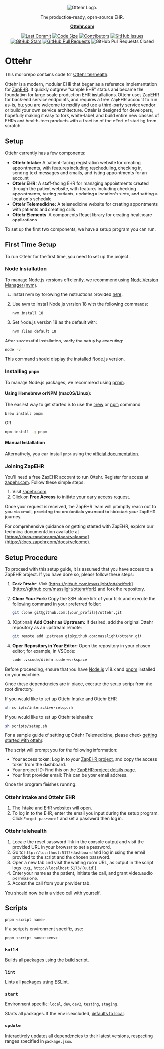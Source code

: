 <p align="center">
   <picture>
      <source media="(prefers-color-scheme: dark)" srcset="https://assets-global.website-files.com/653fce065d76f84cf31488ae/6543bdda5daec299834a748e_otter%20logo%20white.svg">
      <source media="(prefers-color-scheme: light)" srcset="https://assets-global.website-files.com/653fce065d76f84cf31488ae/65438838a5f9308ca9498887_otter%20logo%20dark.svg">
      <img alt="Ottehr Logo.">
   </picture>
</p>

<p align="center">The production-ready, open-source EHR.</p>

<p align="center">
    <a href="https://www.ottehr.com/"><b>Ottehr.com</b></a>
</p>

<div align="center">

[![Last Commit](https://badgen.net/github/last-commit/masslight/ottehr)](https://github.com/masslight/ottehr/commits/develop)
[![Code Size](https://img.shields.io/github/languages/code-size/masslight/ottehr)](https://github.com/masslight/ottehr)
[![Contributors](https://badgen.net/github/contributors/masslight/ottehr)](https://github.com/masslight/ottehr/graphs/contributors)
[![GitHub Issues](https://badgen.net/github/issues/masslight/ottehr)](https://github.com/masslight/ottehr/issues)
[![GitHub Stars](https://badgen.net/github/stars/masslight/ottehr)](https://github.com/masslight/ottehr/stargazers)
[![GitHub Pull Requests](https://badgen.net/github/prs/masslight/ottehr)](https://github.com/masslight/ottehr/pulls)
![GitHub Pull Requests Closed](https://img.shields.io/github/issues-pr-closed/masslight/ottehr)

</div>

# Ottehr

This monorepo contains code for [Ottehr telehealth](https://www.ottehr.com/).

Ottehr is a modern, modular EHR that began as a reference implementation for [ZapEHR](https://zapehr.com). It quickly outgrew "sample EHR" status and became the foundation for large-scale production EHR installations. Ottehr uses ZapEHR for back-end service endpoints, and requires a free ZapEHR account to run as-is, but you are welcome to modify and use a third-party service vendor or build your own service architecture. Ottehr is designed for developers, hopefully making it easy to fork, white-label, and build entire new classes of EHRs and health-tech products with a fraction of the effort of starting from scratch.

## Setup

Ottehr currently has a few components:

* **Ottehr Intake:** A patient-facing registration website for creating appointments, with features including rescheduling, checking in, sending text messages and emails, and listing appointments for an account
* **Ottehr EHR:**  A staff-facing EHR for managing appointments created through the patient website, with features including checking appointments, texting patients, updating a location's slots, and setting a location's schedule
* **Ottehr Telemedicine:**  A telemedicine website for creating appointments with patients and creating calls
* **Ottehr Elements:**  A components React library for creating healthcare applications

To set up the first two components, we have a setup program you can run.

## First Time Setup

To run Ottehr for the first time, you need to set up the project.

### Node Installation

To manage Node.js versions efficiently, we recommend using [Node Version Manager (nvm)](https://github.com/nvm-sh/nvm#installing-and-updating).

1. Install nvm by following the instructions provided [here](https://github.com/nvm-sh/nvm#installing-and-updating).

2. Use nvm to install Node.js version 18 with the following commands:

    ```bash
    nvm install 18
    ```

3. Set Node.js version 18 as the default with:

    ```bash
    nvm alias default 18
    ```

After successful installation, verify the setup by executing:

```bash
node -v
```

This command should display the installed Node.js version.

### Installing `pnpm`

To manage Node.js packages, we recommend using [pnpm](https://pnpm.io/).

#### Using Homebrew or NPM (macOS/Linux):

The easiest way to get started is to use the [brew](https://brew.sh/) or [npm](https://www.npmjs.com/) command:

```bash
brew install pnpm
```

OR

```bash
npm install -g pnpm
```

#### Manual Installation

Alternatively, you can install `pnpm` using the [official documentation](https://pnpm.io/installation).

### Joining ZapEHR

You'll need a free ZapEHR account to run Ottehr. Register for access at [zapehr.com](https://zapehr.com). Follow these simple steps:

1. Visit [zapehr.com](https://zapehr.com).
2. Click on **Free Access** to initiate your early access request.

Once your request is received, the ZapEHR team will promptly reach out to you via email, providing the credentials you need to kickstart your ZapEHR journey.

For comprehensive guidance on getting started with ZapEHR, explore our technical documentation available at [https://docs.zapehr.com/docs/welcome](https://docs.zapehr.com/docs/welcome).

## Setup Procedure

To proceed with this setup guide, it is assumed that you have access to a ZapEHR project. If you have done so, please follow these steps:

1. **Fork Ottehr:**
   Visit [https://github.com/masslight/ottehr/fork](https://github.com/masslight/ottehr/fork) and fork the repository.

2. **Clone Your Fork:**
   Copy the SSH clone link of your fork and execute the following command in your preferred folder:

   ```bash
   git clone git@github.com:{your_profile}/ottehr.git
   ```

3. (Optional) **Add Ottehr as Upstream:**
   If desired, add the original Ottehr repository as an upstream remote:

   ```bash
   git remote add upstream git@github.com:masslight/ottehr.git
   ```

4. **Open Repository in Your Editor:**
   Open the repository in your chosen editor; for example, in VSCode:

   ```bash
   code .vscode/Ottehr.code-workspace
   ```

Before proceeding, ensure that you have [Node.js](#node) v18.x and [pnpm](#installing-pnpm) installed on your machine.

Once these dependencies are in place, execute the setup script from the root directory.

If you would like to set up Ottehr Intake and Ottehr EHR:

```bash
sh scripts/interactive-setup.sh
```

If you would like to set up Ottehr telehealth:

```bash
sh scripts/setup.sh
```

For a sample guide of setting up Ottehr Telemedicine, please check [getting started with ottehr](https://youtu.be/NJzF9Nzhbeo).

The script will prompt you for the following information:

* Your access token: Log in to your [ZapEHR project](https://console.zapehr.com), and copy the access token from the dashboard.
* Your project ID: Find this on the [ZapEHR project details page](https://console.zapehr.com/project).
* Your first provider email: This can be your email address.

Once the program finishes running:

### Ottehr Intake and Ottehr EHR

1. The Intake and EHR websites will open.
1. To log in to the EHR, enter the email you input during the setup program. Click `Forgot password?` and set a password then log in.

### Ottehr telehealth

1. Locate the reset password link in the console output and visit the provided URL in your browser to set a password.
1. Go to `http://localhost:5173/dashboard` and log in using the email provided to the script and the chosen password.
1. Open a new tab and visit the waiting room URL, as output in the script logs (e.g., `http://localhost:5173/{uuid}`).
1. Enter your name as the patient, initiate the call, and grant video/audio permissions.
1. Accept the call from your provider tab.

You should now be in a video call with yourself.

## Scripts

```sh
pnpm <script name>
```

If a script is environment specific, use:

```sh
pnpm <script name>:<env>
```

### `build`

Builds all packages using the [build script](./scripts/build.sh).

### `lint`

Lints all packages using [ESLint](https://eslint.org/).

### `start`

Environment specific: `local`, `dev`, `dev2`, `testing`, `staging`.

Starts all packages. If the env is excluded, [defaults to local](#getting-started).

### `update`

Interactively updates all dependencies to their latest versions, respecting ranges specified in `package.json`.

